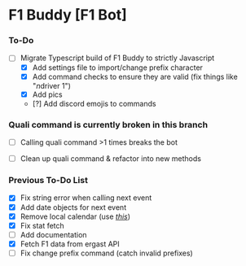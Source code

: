 # F1 Buddy [F1 Bot]

### To-Do
- [ ] Migrate Typescript build of F1 Buddy to strictly Javascript
    * [x] Add settings file to import/change prefix character
    * [x] Add command checks to ensure they are valid (fix things like "$n$driver 1")
    * [x] Add pics
    * [?] Add discord emojis to commands


### Quali command is currently broken in this branch

- [ ] Calling quali command >1 times breaks the bot
- [ ] Clean up quali command & refactor into new methods


### Previous To-Do List
- [x] Fix string error when calling next event
- [x] Add date objects for next event
- [x] Remove local calendar (use [*this*](https://www.formula1.com/calendar/Formula_1_Official_Calendar.ics))
- [x] Fix stat fetch
- [ ] Add documentation
- [x] Fetch F1 data from ergast API
- [ ] Fix change prefix command (catch invalid prefixes)

